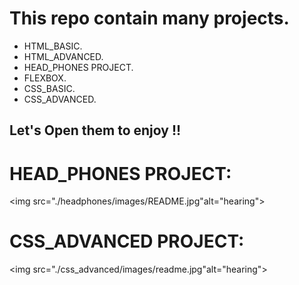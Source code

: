 # This repo contain many projects.
- HTML_BASIC.
- HTML_ADVANCED.
- HEAD_PHONES PROJECT.
- FLEXBOX.
- CSS_BASIC.
- CSS_ADVANCED.
## Let's Open them to enjoy !!

# HEAD_PHONES PROJECT:


<img src="./headphones/images/README.jpg"alt="hearing">



# CSS_ADVANCED PROJECT:


<img src="./css_advanced/images/readme.jpg"alt="hearing">
